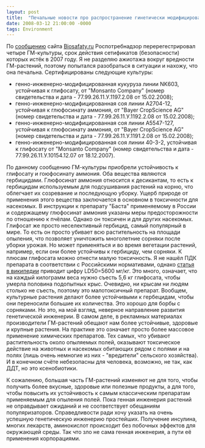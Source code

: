 ```yaml
---
layout: post
title:  "Печальные новости про распространение гинетически модифицированных растений в России"
date: 2008-03-12 21:00:00 -0000
tags: Environment
---
```


По <a href="http://www.biosafety.ru/index.php?idp=23&idnt=4&idn=1560">сообщению</a> сайта <a href="http://biosafaty.ru">Biosafaty.ru</a> Роспотребнадзор перерегестрировал четыре ГМ-культуры, срок действия сетификатов (безопасности) которых истёк в 2007 году. Я не разделяю ажиотажа вокруг вредности ГМ-растений, поэтому попытался разобраться в ситуации и нахожу, что она печальна. Сертифицированы следующие культуры:

- генно-инженерно-модифицированная кукуруза линии NK603, устойчивая к глифосату, от "Monsanto Company" (номер свидетельства и дата - 77.99.26.11.У.1197.2.08 от 15.02.2008);
- генно-инженерно-модифицированная соя линии А2704-12, устойчивая к глюфосинату аммония, от "Bayer CropScience AG" (номер свидетельства и дата - 77.99.26.11.У.1192.2.08 от 15.02.2008);
- генно-инженерно-модифицированная соя линии А5547-127, устойчивая к глюфосинату аммония, от "Bayer CropScience AG" (номер свидетельства и дата - 77.99.26.11.У.1191.2.08 от 15.02.2008);
- генно-инженерно-модифицированная соя линии 40-3-2, устойчивая к глифосату от "Monsanto Company" (номер свидетельства и дата - 77.99.26.11.У.10154.12.07 от 18.12.2007).

По данному сообщению ГМ-культуры приобрели устойчивость к глифосату и гоюфосинату аммония.  Оба вещества являются гербицидами. Глюфосинат аммония относится к десикантам, то есть к гербицидам используемым для подсушивания растений на корню, что облегчает их созревание и последующую уборку. Ущерб природе от применения этого вещества заключается в основном в токсичности для насекомых. В инструкции к препарату "Баста" применяемому в России и содержащему глюфосинат аммония указаны меры предосторожности по отношению к пчёлам. Однако он токсичен и для других насекомых. Глифосат же просто неселективный гербицид, самый популярный в мире. То есть он просто убивает всю растительность на площади опыления, что позволяет уничтожить многолетние сорняки после уборки урожая. Но может применяться и во время вегетации растений, например, если они более устойчивы к гербициду, чем сорняки. К плюсам глифосата можно отнести малую токсичность. Я не нашёл ПДК препарата в соответствии с Российскими нормативами, однако <a href="http://ru.wikipedia.org/wiki/Глифосат">статья в википедии</a> приводит цифру LD50=5600 мг/кг. Это много, означает, что на каждый килограмм веса нужно съесть 5,6 кг глифосата, чтобы умерла половина подопытных крыс. Очевидно, ни крысам ни людям столько не съесть, поэтому это малотоксичный препарат.
Вообщем, культурные растения делают более устойчивыми к гербецидам, чтобы они переносили большие их количества. Это хорошо для борбы с сорняками. Но это, на мой взгляд, неверное направление развития генетической инженерии. В самом деле, в рекламных материалах производители ГМ-растений обещают нам более устойчивые, здоровые и крупные растения. На практике это означает просто более массовое применение химических препаратов. Тех самых, что убивают растительность около опыляемых полей, оказывают токсическое действие на животных и насекомых обитающих рядом с полями и на полях (лишь очень немногие из них - "вредители" сельского хозяйства). И в конечном счёте небезопасны для человека, возможно, не так, как ДДТ, но это ксенобиотики. 

К сожалению, большая часть ГМ-растений изменяют не для того, чтобы получить более вкусные, здоровые или полезные продукты, а для того, чтобы повысить их устойчивость к самым классическим препаратам применяемым для опыления полей. Пока генная инженерия растений не оправдывает ожиданий и не соответствует обещаниям популяризаторов.
Справедливости ради хочу указать на очень успешную генетическую инженерию простейших. Получение инсулина, многих лекарств, аминокислот происходит без побочных эффектов для окружающей среды. Так что зло не сама генная инженерия, а пути её применения корпорациями.